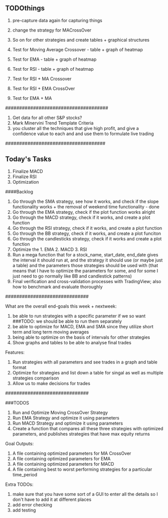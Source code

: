 ## TODOthings 

1. pre-capture data again for capturing things
2. change the strategy for MACrossOver
3. So on for other strategies and create tables + graphical structures


1. Test for Moving Average Crossover - table + graph of heatmap
2. Test for EMA - table + graph of heatmap
3. Test for RSI - table + graph of heatmap
4. Test for RSI + MA Crossover
5. Test for RSI + EMA CrossOver
6. Test for EMA + MA



#####################################
1. Get data for all other S&P stocks? 
2. Mark Minervini Trend Template Criteria
3. you cluster all the techniques that give high profit, and give a confidence value to each and and use them to formulate live trading







####################################




























Today's Tasks
--------------

1. Finalize MACD 
2. Finalize RSI 
3. Optimization

####Backlog
1. Go through the SMA strategy, see how it works, and check if the slope functionality works + the removal of weekend time functionality - done
2. Go through the EMA strategy, check if the plot function works alright
3. Go through the MACD strategy, check if it works, and create a plot function
4. Go through the RSI strategy, check if it works, and create a plot function
5. Go through the BB strategy, check if it works, and create a plot funciton
6. Go through the candlesticks strategy, check if it works and create a plot function
7. Optimize the 1. EMA 2. MACD 3. RSI
8. Run a mega function that for a stock_name, start_date, end_date gives the interval it should run at, and the strategy it should use (or maybe just a table) and the parameters those strategies should be used with (that means that I have to optimize the parameters for some, and for some I just need to go normally like BB and candlestick patterns)
9. Final verification and cross-validation processes with TradingView; also how to benchmark and evaluate thoroughly

##############################

What are the overall end-goals this week + nextweek:
1. be able to run strategies with a specific parameter if we so want
###TODO: we should be able to run them separately
2. be able to optimize for MACD, EMA and SMA since they utilize short term and long term moving averages 
3. being able to optimize on the basis of intervals for other strategies
4. Show graphs and tables to be able to analyse final trades 

Features:
1. Run strategies with all parameters and see trades in a graph and table format
2. Optimize for strategies and list down a table for singal as well as multiple strategies comparison
3. Allow us to make decisions for trades 


##############################

###TODOS

1. Run and Optimize Moving CrossOver Strategy
2. Run EMA Strategy and optimize it using parameters
3. Run MACD Strategy and optimize it using parameters
4. Create a function that compares all these three strategies with optimized parameters, and publishes strategies that have max equity returns 

Goal Outputs:

1. A file containing optimized parameters for MA CrossOver
2. A file containing optimized parameters for EMA
3. A file containing optimized parameters for MACD 
4. A file containing best to worst performing strategies for a particular time_period



Extra TODOs:
1. make sure that you have some sort of a GUI to enter all the details so I don't have to add it at different places
2. add error checking
3. add testing 